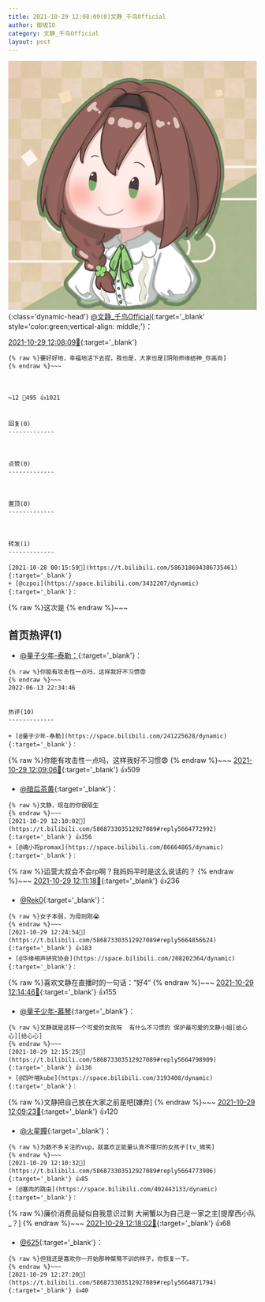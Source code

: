 ```yaml
---
title: 2021-10-29 12:08:09(0)文静_千鸟Official
author: 御坂IO
category: 文静_千鸟Official
layout: post
---
```


![img](/images/ac7482ed1b9a7f203dc68c0c4a77c488a27b108a.jpg){:class='dynamic-head'}
[@文静_千鸟Official](https://space.bilibili.com/667526012/dynamic){:target='_blank' style='color:green;vertical-align: middle;'}：

[2021-10-29 12:08:09🔗](https://t.bilibili.com/586873303512927089){:target='_blank'}

~~~
{% raw %}要好好地，幸福地活下去捏，我也是，大家也是[阴阳师缘结神_你高尚]
{% endraw %}~~~



↪️12 💬495 👍1021


回复(0)
-------------



点赞(0)
-------------



置顶(0)
-------------



转发(1)
-------------

[2021-10-28 00:15:59🔗](https://t.bilibili.com/586318694386735461){:target='_blank'}
+ [@czpoi](https://space.bilibili.com/3432207/dynamic){:target='_blank'}：
~~~
{% raw %}这次是
{% endraw %}~~~






首页热评(1)
-------------

+ [@量子少年-泰勒：](https://space.bilibili.com/241225628/dynamic){:target='_blank'}：
~~~
{% raw %}你能有攻击性一点吗，这样我好不习惯😨
{% endraw %}~~~
2022-06-13 22:34:46


热评(10)
-------------

+ [@量子少年-泰勒](https://space.bilibili.com/241225628/dynamic){:target='_blank'}：
~~~
{% raw %}你能有攻击性一点吗，这样我好不习惯😨
{% endraw %}~~~
[2021-10-29 12:09:06🔗](https://t.bilibili.com/586873303512927089#reply5664763133){:target='_blank'} 👍509
+ [@暗后茶黄](https://space.bilibili.com/5692272/dynamic){:target='_blank'}：
~~~
{% raw %}文静，现在的你很陌生
{% endraw %}~~~
[2021-10-29 12:10:02🔗](https://t.bilibili.com/586873303512927089#reply5664772992){:target='_blank'} 👍356
+ [@魂小将promax](https://space.bilibili.com/86664865/dynamic){:target='_blank'}：
~~~
{% raw %}运营大叔会不会rp啊？我妈妈平时是这么说话的？
{% endraw %}~~~
[2021-10-29 12:11:18🔗](https://t.bilibili.com/586873303512927089#reply5664781411){:target='_blank'} 👍236
+ [@Rek0](https://space.bilibili.com/24805230/dynamic){:target='_blank'}：
~~~
{% raw %}女子本弱，为母则刚😭
{% endraw %}~~~
[2021-10-29 12:24:54🔗](https://t.bilibili.com/586873303512927089#reply5664856624){:target='_blank'} 👍183
+ [@华缘相声研究协会](https://space.bilibili.com/208202364/dynamic){:target='_blank'}：
~~~
{% raw %}喜欢文静在直播时的一句话：“好4”
{% endraw %}~~~
[2021-10-29 12:14:46🔗](https://t.bilibili.com/586873303512927089#reply5664801940){:target='_blank'} 👍155
+ [@量子少年-慕琴](https://space.bilibili.com/517022039/dynamic){:target='_blank'}：
~~~
{% raw %}文静就是这样一个可爱的女孩呀  有什么不习惯的 保护最可爱的文静小姐[给心心][给心心]
{% endraw %}~~~
[2021-10-29 12:15:25🔗](https://t.bilibili.com/586873303512927089#reply5664798909){:target='_blank'} 👍136
+ [@四叶喵kube](https://space.bilibili.com/3193408/dynamic){:target='_blank'}：
~~~
{% raw %}文静把自己放在大家之前是吧[嫌弃]
{% endraw %}~~~
[2021-10-29 12:09:23🔗](https://t.bilibili.com/586873303512927089#reply5664768079){:target='_blank'} 👍120
+ [@火星瞳](https://space.bilibili.com/389694723/dynamic){:target='_blank'}：
~~~
{% raw %}为数不多关注的vup，就喜欢正能量认真不摆烂的女孩子[tv_微笑]
{% endraw %}~~~
[2021-10-29 12:10:32🔗](https://t.bilibili.com/586873303512927089#reply5664773906){:target='_blank'} 👍85
+ [@塞肉的跳虫](https://space.bilibili.com/402443133/dynamic){:target='_blank'}：
~~~
{% raw %}廉价消费品疑似自我意识过剩 大闸蟹以为自己是一家之主[提摩西小队_？]
{% endraw %}~~~
[2021-10-29 12:18:02🔗](https://t.bilibili.com/586873303512927089#reply5664821998){:target='_blank'} 👍68
+ [@625](https://space.bilibili.com/137676928/dynamic){:target='_blank'}：
~~~
{% raw %}但我还是喜欢你一开始那种桀骜不训的样子，你恢复一下。
{% endraw %}~~~
[2021-10-29 12:27:20🔗](https://t.bilibili.com/586873303512927089#reply5664871794){:target='_blank'} 👍40



